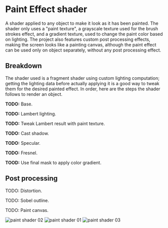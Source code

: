 # Paint Effect shader
A shader applied to any object to make it look as it has been painted. The shader only uses a "paint texture", a grayscale texture used for the brush strokes effect, and a gradient texture, used to change the paint color based on lighting.
The project also features custom post processing effects, making the screen looks like a painting canvas, although the paint effect can be used only on object separately, without any post processing effect.

## Breakdown

The shader used is a fragment shader using custom lighting computation; getting the lighting data before actually applying it is a good way to tweak them for the desired painted effect.
In order, here are the steps the shader follows to render an object.

**TODO:** Base.

**TODO:** Lambert lighting.

**TODO:** Tweak Lambert result with paint texture.

**TODO:** Cast shadow.

**TODO:** Specular.

**TODO:** Fresnel.

**TOOD:** Use final mask to apply color gradient.

## Post processing

TODO: Distortion.

TODO: Sobel outline.

TODO: Paint canvas.

![paint shader 02](https://github.com/sixrobin/PaintEffectShader/assets/55784799/edb29693-8bfd-4b07-a12c-fe0c5c15d895)
![paint shader 01](https://github.com/sixrobin/PaintEffectShader/assets/55784799/c10fa464-5f42-4a30-a582-f08b8a5a8e72)
![paint shader 03](https://github.com/sixrobin/PaintEffectShader/assets/55784799/ba71c13d-57e5-42a1-a652-cadc2bae8b8d)
